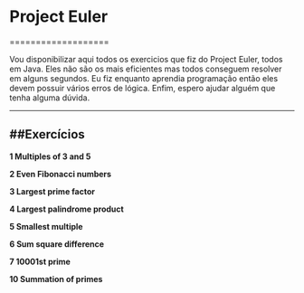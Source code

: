 # Project Euler
===================


Vou disponibilizar aqui todos os exercicios que fiz do Project Euler, todos em Java. Eles não são os mais eficientes mas todos conseguem resolver em alguns segundos. Eu fiz enquanto aprendia programação então eles devem possuir vários erros de lógica. Enfim, espero ajudar alguém que tenha alguma dúvida.

----------


##Exercícios 
-------------


**1	Multiples of 3 and 5**

**2	Even Fibonacci numbers**

**3	Largest prime factor**

**4	Largest palindrome product**

**5	Smallest multiple**

**6	Sum square difference**

**7	10001st prime**

**10	Summation of primes**
